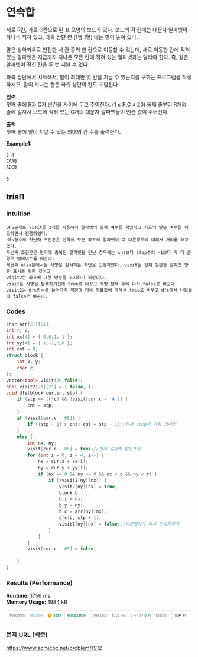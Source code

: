 # 연속합

세로 R칸, 가로 C칸으로 된 표 모양의 보드가 있다. 보드의 각 칸에는 대문자 알파벳이 하나씩 적혀 있고, 좌측 상단 칸 (1행 1열) 에는 말이 놓여 있다.  

말은 상하좌우로 인접한 네 칸 중의 한 칸으로 이동할 수 있는데, 새로 이동한 칸에 적혀 있는 알파벳은 지금까지 지나온 모든 칸에 적혀 있는 알파벳과는 달라야 한다. 즉, 같은 알파벳이 적힌 칸을 두 번 지날 수 없다.  

좌측 상단에서 시작해서, 말이 최대한 몇 칸을 지날 수 있는지를 구하는 프로그램을 작성하시오. 말이 지나는 칸은 좌측 상단의 칸도 포함된다.  

**입력**  
첫째 줄에 R과 C가 빈칸을 사이에 두고 주어진다. (1 ≤ R,C ≤ 20) 둘째 줄부터 R개의 줄에 걸쳐서 보드에 적혀 있는 C개의 대문자 알파벳들이 빈칸 없이 주어진다.      

**출력**  
첫째 줄에 말이 지날 수 있는 최대의 칸 수를 출력한다.      


**Example1:**   
```
2 4
CAAB
ADCB

3
```

## trial1
### Intuition
```
DFS문제로 visit를 2개를 사용해서 알파벳의 중복 여부를 확인하고 좌표의 방문 여부를 체크하면서 진행하였다.
dfs함수의 첫번째 조건문은 만약에 모든 좌표의 알파벳이 다 다른경우에 대해서 처리를 해주었다.
두번째 조건문은 만약에 중복된 알파벳을 만난 경우에는 cnt보다 step수의 -1보다 가 더 큰경우 업데이트를 해준다.
세번째 else문에서는 사방을 탐색하는 작업을 진행하였다. visit는 현재 방문한 알파벳 방문 표시를 위한 것이고
visit2는 좌표에 대한 방문을 표시하기 위함이다. 
visit는 사방을 탐색하기전에 true로 바꾸고 사방 탐색 후에 다시 false로 바꾼다.
visit2는 dfs함수를 들어가기 직전에 다음 좌표값에 대해서 true로 바꾸고 dfs에서 나왔을때 false로 바꾼다.
```

### Codes  
```cpp
char arr[21][21];
int r, c;
int xx[4] = { 0,0,1,-1 };
int yy[4] = { 1,-1,0,0 };
int cnt = 0;
struct block {
	int x, y;
	char c;
};
vector<bool> visit(26,false);
bool visit2[21][21] = { false, };
void dfs(block cur,int stp) {
	if (stp == (r*c) && !visit[cur.c - 'A']) {
		cnt = stp;
	}
	if (visit[cur.c - 65]) {
		if ((stp - 1) > cnt) cnt = stp - 1;//현재 step이 가장 크다면
	}
	else {
		int nx, ny;
		visit[cur.c - 65] = true;//현재 알파벳 방문표시
		for (int i = 0; i < 4; i++) {
			nx = cur.x + xx[i];
			ny = cur.y + yy[i];
			if (nx >= 0 && ny >= 0 && nx < c && ny < r) {
				if (!visit2[ny][nx]) {
					visit2[ny][nx] = true;
					block b;
					b.x = nx;
					b.y = ny;
					b.c = arr[ny][nx];
					dfs(b, stp + 1);
					visit2[ny][nx] = false;//방문했다가 다시 안방문하기
				}
			}
		}
		visit[cur.c - 65] = false;
		
	}
}
```

### Results (Performance)    
**Runtime:**  1756 ms   
**Memory Usage:** 	1984 kB    


<p align="center"> 
<img src="./capture.JPG">
</p>


### 문제 URL (백준)  
https://www.acmicpc.net/problem/1912